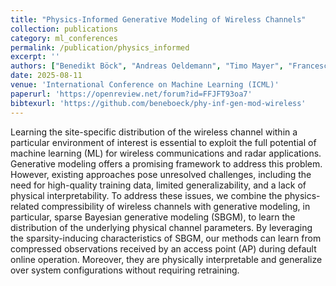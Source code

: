 ```yaml
---
title: "Physics-Informed Generative Modeling of Wireless Channels"
collection: publications
category: ml_conferences
permalink: /publication/physics_informed
excerpt: ''
authors: ["Benedikt Böck", "Andreas Oeldemann", "Timo Mayer", "Francesco Rossetto", "Wolfgang Utschick"]
date: 2025-08-11
venue: 'International Conference on Machine Learning (ICML)'
paperurl: 'https://openreview.net/forum?id=FFJFT93oa7'
bibtexurl: 'https://github.com/beneboeck/phy-inf-gen-mod-wireless'
---
```

Learning the site-specific distribution of the wireless channel within a particular environment of interest is essential to exploit the full potential of machine learning (ML) for wireless communications and radar applications. Generative modeling offers a promising framework to address this problem. However, existing approaches pose unresolved challenges, including the need for high-quality training data, limited generalizability, and a lack of physical interpretability. To address these issues, we combine the physics-related compressibility of wireless channels with generative modeling, in particular, sparse Bayesian generative modeling (SBGM), to learn the distribution of the underlying physical channel parameters. By leveraging the sparsity-inducing characteristics of SBGM, our methods can learn from compressed observations received by an access point (AP) during default online operation. Moreover, they are physically interpretable and generalize over system configurations without requiring retraining.